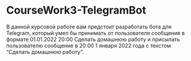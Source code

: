 # CourseWork3-TelegramBot
В данной курсовой работе вам предстоит разработать бота для Telegram, который умел бы принимать от пользователя сообщения в формате 
01.01.2022 20:00 Сделать домашнюю работу
 и присылать пользователю сообщение в 20:00 1 января 2022 года с текстом “Сделать домашнюю работу”.

